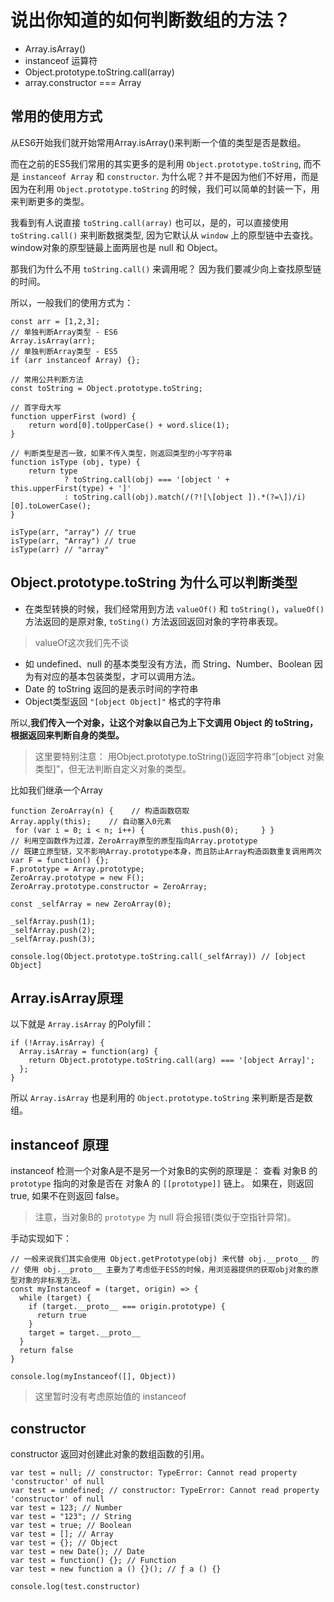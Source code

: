# 说出你知道的如何判断数组的方法？

- Array.isArray()
- instanceof 运算符
- Object.prototype.toString.call(array)
- array.constructor === Array

## 常用的使用方式

从ES6开始我们就开始常用Array.isArray()来判断一个值的类型是否是数组。

而在之前的ES5我们常用的其实更多的是利用 `Object.prototype.toString`, 而不是 `instanceof Array` 和 `constructor`. 为什么呢？并不是因为他们不好用，而是因为在利用 `Object.prototype.toString` 的时候，我们可以简单的封装一下，用来判断更多的类型。

我看到有人说直接 `toString.call(array)` 也可以，是的，可以直接使用 `toString.call()` 来判断数据类型, 因为它默认从 `window` 上的原型链中去查找。window对象的原型链最上面两层也是 null 和 Object。

那我们为什么不用 `toString.call()` 来调用呢？ 因为我们要减少向上查找原型链的时间。

所以，一般我们的使用方式为：

```JS
const arr = [1,2,3];
// 单独判断Array类型 - ES6
Array.isArray(arr);
// 单独判断Array类型 - ES5
if (arr instanceof Array) {};

// 常用公共判断方法
const toString = Object.prototype.toString;

// 首字母大写
function upperFirst (word) {
    return word[0].toUpperCase() + word.slice(1);
}

// 判断类型是否一致，如果不传入类型，则返回类型的小写字符串
function isType (obj, type) {
    return type
            ? toString.call(obj) === '[object ' + this.upperFirst(type) + ']'
            : toString.call(obj).match(/(?![\[object ]).*(?=\])/i)[0].toLowerCase();
}

isType(arr, "array") // true
isType(arr, "Array") // true
isType(arr) // "array"

```

## Object.prototype.toString 为什么可以判断类型

- 在类型转换的时候，我们经常用到方法 `valueOf()` 和 `toString()`，`valueOf()` 方法返回的是原对象, `toSting()` 方法返回返回对象的字符串表现。
> valueOf这次我们先不谈
- 如 undefined、null 的基本类型没有方法，而 String、Number、Boolean 因为有对应的基本包装类型，才可以调用方法。
- Date 的 toString 返回的是表示时间的字符串
- Object类型返回 `"[object Object]"` 格式的字符串

所以,**我们传入一个对象，让这个对象以自己为上下文调用 Object 的 toString，根据返回来判断自身的类型。**

> 这里要特别注意： 用Object.prototype.toString()返回字符串“[object 对象类型]”，但无法判断自定义对象的类型。

比如我们继承一个Array
```JS
function ZeroArray(n) {    // 构造函数窃取     
Array.apply(this);    // 自动塞入0元素    
 for (var i = 0; i < n; i++) {        this.push(0);     } }
// 利用空函数作为过渡，ZeroArray原型的原型指向Array.prototype
// 既建立原型链，又不影响Array.prototype本身，而且防止Array构造函数重复调用两次
var F = function() {}; 
F.prototype = Array.prototype; 
ZeroArray.prototype = new F(); 
ZeroArray.prototype.constructor = ZeroArray;

const _selfArray = new ZeroArray(0);

_selfArray.push(1);
_selfArray.push(2);
_selfArray.push(3);

console.log(Object.prototype.toString.call(_selfArray)) // [object Object]
```

## Array.isArray原理

以下就是 `Array.isArray` 的Polyfill：
```JS
if (!Array.isArray) {
  Array.isArray = function(arg) {
    return Object.prototype.toString.call(arg) === '[object Array]';
  };
}
```

所以 `Array.isArray` 也是利用的 `Object.prototype.toString` 来判断是否是数组。

## instanceof 原理
instanceof 检测一个对象A是不是另一个对象B的实例的原理是：
查看 对象B 的 `prototype` 指向的对象是否在 对象A 的 `[[prototype]]` 链上。
如果在，则返回 true, 如果不在则返回 false。
> 注意，当对象B的 `prototype` 为 null 将会报错(类似于空指针异常)。

手动实现如下：
```JS
// 一般来说我们其实会使用 Object.getPrototype(obj) 来代替 obj.__proto__ 的
// 使用 obj.__proto__ 主要为了考虑低于ES5的时候，用浏览器提供的获取obj对象的原型对象的非标准方法。
const myInstanceof = (target, origin) => {
  while (target) {
    if (target.__proto__ === origin.prototype) {
      return true
    }
    target = target.__proto__
  }
  return false
}

console.log(myInstanceof([], Object))
```

> 这里暂时没有考虑原始值的 instanceof

## constructor

constructor 返回对创建此对象的数组函数的引用。

```JS
var test = null; // constructor: TypeError: Cannot read property 'constructor' of null
var test = undefined; // constructor: TypeError: Cannot read property 'constructor' of null
var test = 123; // Number
var test = "123"; // String
var test = true; // Boolean
var test = []; // Array
var test = {}; // Object
var test = new Date(); // Date
var test = function() {}; // Function
var test = new function a () {}(); // ƒ a () {}

console.log(test.constructor)
```